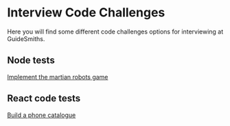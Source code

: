 # Interview Code Challenges
Here you will find some different code challenges options for interviewing at GuideSmiths.

## Node tests
[Implement the martian robots game](/node/martian-robots/instructions.md)

## React code tests
[Build a phone catalogue](/react/phone-catalogue/instructions.md)
